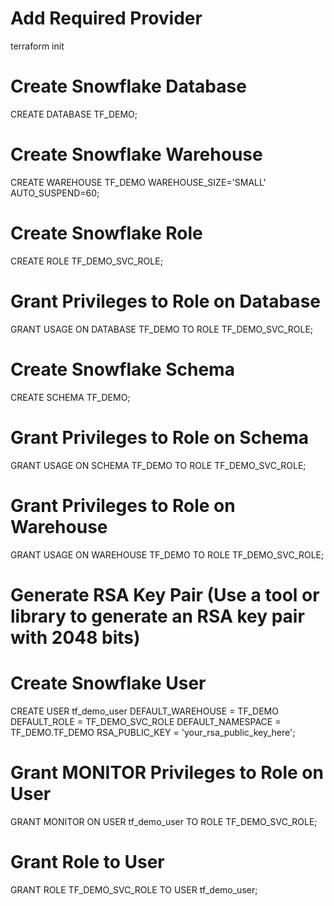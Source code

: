 # Add Required Provider
terraform init

# Create Snowflake Database
CREATE DATABASE TF_DEMO;

# Create Snowflake Warehouse
CREATE WAREHOUSE TF_DEMO WAREHOUSE_SIZE='SMALL' AUTO_SUSPEND=60;

# Create Snowflake Role
CREATE ROLE TF_DEMO_SVC_ROLE;

# Grant Privileges to Role on Database
GRANT USAGE ON DATABASE TF_DEMO TO ROLE TF_DEMO_SVC_ROLE;

# Create Snowflake Schema
CREATE SCHEMA TF_DEMO;

# Grant Privileges to Role on Schema
GRANT USAGE ON SCHEMA TF_DEMO TO ROLE TF_DEMO_SVC_ROLE;

# Grant Privileges to Role on Warehouse
GRANT USAGE ON WAREHOUSE TF_DEMO TO ROLE TF_DEMO_SVC_ROLE;

# Generate RSA Key Pair (Use a tool or library to generate an RSA key pair with 2048 bits)

# Create Snowflake User
CREATE USER tf_demo_user DEFAULT_WAREHOUSE = TF_DEMO DEFAULT_ROLE = TF_DEMO_SVC_ROLE DEFAULT_NAMESPACE = TF_DEMO.TF_DEMO RSA_PUBLIC_KEY = 'your_rsa_public_key_here';

# Grant MONITOR Privileges to Role on User
GRANT MONITOR ON USER tf_demo_user TO ROLE TF_DEMO_SVC_ROLE;

# Grant Role to User
GRANT ROLE TF_DEMO_SVC_ROLE TO USER tf_demo_user;
